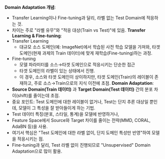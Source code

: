 **Domain Adaptation 개념**: 
- Transfer Learning이나 Fine-tuning과 달리, 라벨 없는 Test Domain에 적응하는 것. 
- 차이는 주로 "라벨 유무"와 "적응 대상(Train vs Test)"에 있음.
**Transfer Learning & Fine-tuning**:
- Transfer Learning
  - 대규모 소스 도메인(예: ImageNet)에서 학습된 사전 학습 모델을 가져와, 타겟 도메인(현재 과제의 Train 데이터)에 맞게 재학습(Fine-tuning)하는 과정.
- Fine-tuning
  - 모델 파라미터를 소스→타겟 도메인으로 적응시키는 단순한 접근
  - 타겟 도메인의 라벨이 있는 상태에서 진행.
  - 이 경우, 소스와 타겟 도메인이 상이하지만, 타겟 도메인(Train)의 레이블이 존재하고, 주로 소스→Train으로의 지식 이전에 초점.
**Domain Adaptation**:
- **Source Domain(Train 데이터)** 과 **Target Domain(Test 데이터)** 간의 분포 차이(shift)를 줄이는데 초점.
- 중요 포인트: Test 도메인에 대한 레이블이 없거나, Test는 단지 추론 대상일 뿐인데, 모델이 그 특성을 잘 받아들이게 하는 기법.
- Test 데이터 특징(분포, 스타일, 통계)을 모델에 반영하거나, 
- Feature Space에서 Source와 Target 차이를 줄이는 전략(MMD, CORAL, AdaBN 등)을 사용.
- 여기서 핵심은 "Test 도메인에 대한 라벨 없이, 단지 도메인 특성만 반영"하여 모델을 적응시키는 점.
- Fine-tuning과 달리, Test 라벨 없이 진행되므로 "Unsupervised" Domain Adaptation으로 많이 활용.